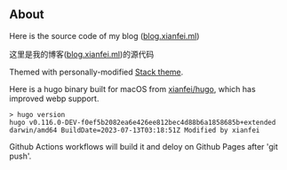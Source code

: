 ## About

Here is the source code of my blog ([blog.xianfei.ml](https://blog.xianfei.ml/))

这里是我的博客([blog.xianfei.ml](https://blog.xianfei.ml/))的源代码

Themed with personally-modified [Stack theme](https://github.com/CaiJimmy/hugo-theme-stack).

Here is a hugo binary built for macOS from [xianfei/hugo](https://github.com/xianfei/hugo), which has improved webp support.

```
> hugo version
hugo v0.116.0-DEV-f0ef5b2082ea6e426ee812bec4d88b6a1858685b+extended darwin/amd64 BuildDate=2023-07-13T03:18:51Z Modified by xianfei
```

Github Actions workflows will build it and deloy on Github Pages after 'git push'.



